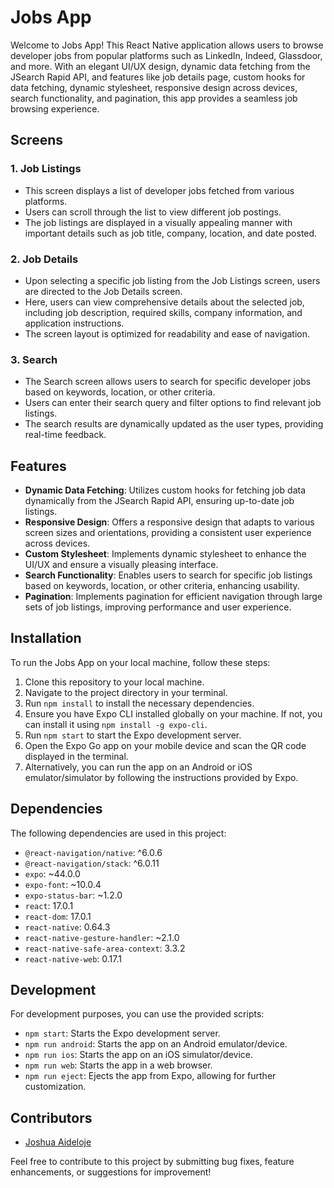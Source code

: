 # Jobs App

Welcome to Jobs App! This React Native application allows users to browse developer jobs from popular platforms such as LinkedIn, Indeed, Glassdoor, and more. With an elegant UI/UX design, dynamic data fetching from the JSearch Rapid API, and features like job details page, custom hooks for data fetching, dynamic stylesheet, responsive design across devices, search functionality, and pagination, this app provides a seamless job browsing experience.

## Screens

### 1. Job Listings
- This screen displays a list of developer jobs fetched from various platforms.
- Users can scroll through the list to view different job postings.
- The job listings are displayed in a visually appealing manner with important details such as job title, company, location, and date posted.

### 2. Job Details
- Upon selecting a specific job listing from the Job Listings screen, users are directed to the Job Details screen.
- Here, users can view comprehensive details about the selected job, including job description, required skills, company information, and application instructions.
- The screen layout is optimized for readability and ease of navigation.

### 3. Search
- The Search screen allows users to search for specific developer jobs based on keywords, location, or other criteria.
- Users can enter their search query and filter options to find relevant job listings.
- The search results are dynamically updated as the user types, providing real-time feedback.

## Features

- **Dynamic Data Fetching**: Utilizes custom hooks for fetching job data dynamically from the JSearch Rapid API, ensuring up-to-date job listings.
- **Responsive Design**: Offers a responsive design that adapts to various screen sizes and orientations, providing a consistent user experience across devices.
- **Custom Stylesheet**: Implements dynamic stylesheet to enhance the UI/UX and ensure a visually pleasing interface.
- **Search Functionality**: Enables users to search for specific job listings based on keywords, location, or other criteria, enhancing usability.
- **Pagination**: Implements pagination for efficient navigation through large sets of job listings, improving performance and user experience.

## Installation

To run the Jobs App on your local machine, follow these steps:

1. Clone this repository to your local machine.
2. Navigate to the project directory in your terminal.
3. Run `npm install` to install the necessary dependencies.
4. Ensure you have Expo CLI installed globally on your machine. If not, you can install it using `npm install -g expo-cli`.
5. Run `npm start` to start the Expo development server.
6. Open the Expo Go app on your mobile device and scan the QR code displayed in the terminal.
7. Alternatively, you can run the app on an Android or iOS emulator/simulator by following the instructions provided by Expo.

## Dependencies

The following dependencies are used in this project:

- `@react-navigation/native`: ^6.0.6
- `@react-navigation/stack`: ^6.0.11
- `expo`: ~44.0.0
- `expo-font`: ~10.0.4
- `expo-status-bar`: ~1.2.0
- `react`: 17.0.1
- `react-dom`: 17.0.1
- `react-native`: 0.64.3
- `react-native-gesture-handler`: ~2.1.0
- `react-native-safe-area-context`: 3.3.2
- `react-native-web`: 0.17.1

## Development

For development purposes, you can use the provided scripts:

- `npm start`: Starts the Expo development server.
- `npm run android`: Starts the app on an Android emulator/device.
- `npm run ios`: Starts the app on an iOS simulator/device.
- `npm run web`: Starts the app in a web browser.
- `npm run eject`: Ejects the app from Expo, allowing for further customization.

## Contributors

- [Joshua Aideloje](https://github.com/JoshIri360)

Feel free to contribute to this project by submitting bug fixes, feature enhancements, or suggestions for improvement!
